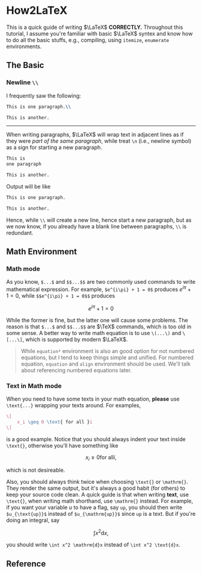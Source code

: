 # How2LaTeX
This is a quick guide of writing $\LaTeX$ **CORRECTLY.** Throughout this tutorial, I assume you're familiar with basic $\LaTeX$ syntex and know how to do all the basic stuffs, e.g., compiling, using `itemize`, `enumerate` environments.

## The Basic

### Newline `\\`

I frequently saw the following:

```latex
This is one paragraph.\\

This is another.
```

---

When writing paragraphs, $\LaTeX$ will wrap text in adjacent lines as if they were *part of the same paragraph*, while treat `\n` (i.e., newline symbol) as a sign for starting a new paragraph.

```latex
This is 
one paragraph

This is another.
```

Output will be like 

```bash
This is one paragraph.

This is another.
```

Hence, while `\\` will create a new line, hence start a new paragraph, but as we now know, if you already have a blank line between paragraphs, `\\` is redundant.

## Math Environment

### Math mode

As you know, `$...$` and `$$...$$` are two commonly used commands to write mathematical expression. For example, `$e^{i\pi} + 1 = 0$` produces $e^{i\pi} + 1 = 0$, while `$$e^{i\pi} + 1 = 0$$` produces

$$e^{i\pi} + 1 = 0$$

While the former is fine, but the latter one will cause some problems. The reason is that `$...$` and `$$...$$` are $\TeX$ commands, which is too old in some sense. A better way to write math equation is to use `\(...\)` and `\[...\]`, which is supported by modern $\LaTeX$.

> While `equation*` environment is also an good option for not numbered equations, but I tend to keep things simple and unified. For numbered equation, `equation` and `align` environment should be used. We'll talk about referencing numbered equations later.

### Text in Math mode

When you need to have some texts in your math equation, **please** use `\text{...}` wrapping your texts around. For examples,

```latex
\[
	x_i \geq 0 \text{ for all }i
\]
```

is a good example. Notice that you should always indent your text inside `\text{}`, otherwise you'll have something like 

$$x_i\geq 0\text{for all}i,$$

which is not desireable. 

Also, you should always think twice when choosing `\text{}` or `\mathrm{}`. They render the same output, but it's always a good habit (for others) to keep your source code clean. A quick guide is that when writing **text**, use `\text{}`, when writing math shorthand, use `\mathrm{}` instead. For example, if you want your variable $u$ to have a flag, say `up`, you should then write `$u_{\text{up}}$` instead of `$u_{\mathrm{up}}$` since `up` is a text. But if you're doing an integral, say 

$$\int x^2\mathrm{d}x,$$

you should write `\int x^2 \mathrm{d}x` instead of `\int x^2 \text{d}x`.

## Reference
